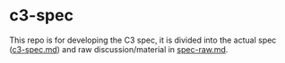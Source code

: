 # c3-spec

This repo is for developing the C3 spec, it is divided into the actual spec ([c3-spec.md](https://github.com/c3lang/c3-spec/blob/main/c3-spec.md)) and raw discussion/material in [spec-raw.md](https://github.com/c3lang/c3-spec/blob/main/spec-raw.md).
